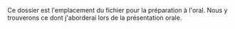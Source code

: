 Ce dossier est l'emplacement du fichier pour la préparation à l'oral. Nous y trouverons ce dont j'aborderai lors de la présentation orale.
